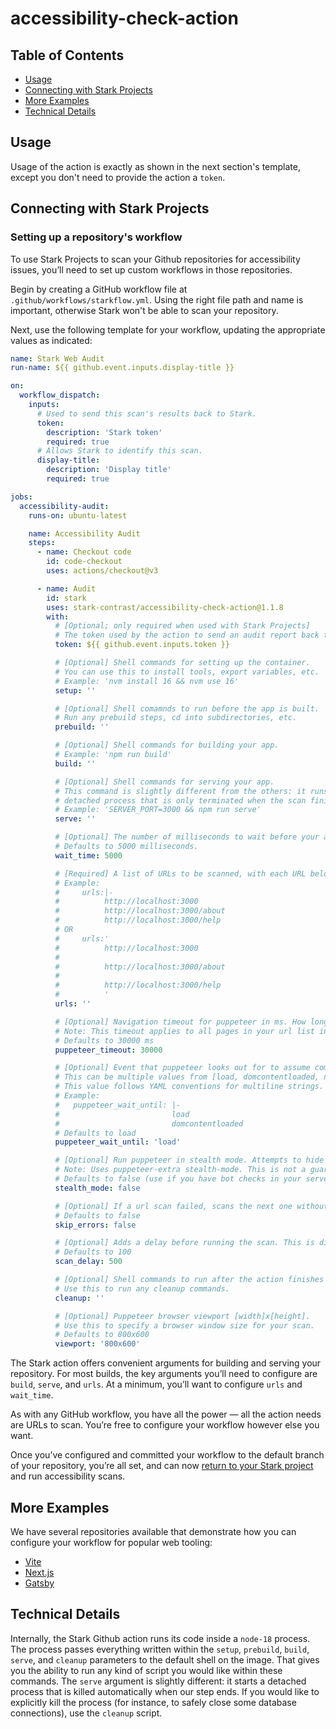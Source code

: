 # accessibility-check-action

## Table of Contents

- [Usage](#usage)
- [Connecting with Stark Projects](#connecting-with-stark-projects)
- [More Examples](#more-examples)
- [Technical Details](#technical-details)

## Usage

Usage of the action is exactly as shown in the next section's template, except you don't need to provide the action a `token`.

## Connecting with Stark Projects

### Setting up a repository's workflow

To use Stark Projects to scan your Github repositories for accessibility issues, you’ll need to set up custom workflows in those repositories.

Begin by creating a GitHub workflow file at `.github/workflows/starkflow.yml`. Using the right file path and name is important, otherwise Stark won't be able to scan your repository.

Next, use the following template for your workflow, updating the appropriate values as indicated:

```yml
name: Stark Web Audit
run-name: ${{ github.event.inputs.display-title }}

on:
  workflow_dispatch:
    inputs:
      # Used to send this scan's results back to Stark.
      token:
        description: 'Stark token'
        required: true
      # Allows Stark to identify this scan.
      display-title:
        description: 'Display title'
        required: true

jobs:
  accessibility-audit:
    runs-on: ubuntu-latest

    name: Accessibility Audit
    steps:
      - name: Checkout code
        id: code-checkout
        uses: actions/checkout@v3

      - name: Audit
        id: stark
        uses: stark-contrast/accessibility-check-action@1.1.8
        with:
          # [Optional; only required when used with Stark Projects]
          # The token used by the action to send an audit report back to Stark.
          token: ${{ github.event.inputs.token }}

          # [Optional] Shell commands for setting up the container.
          # You can use this to install tools, export variables, etc.
          # Example: 'nvm install 16 && nvm use 16'
          setup: ''

          # [Optional] Shell comamnds to run before the app is built.
          # Run any prebuild steps, cd into subdirectories, etc.
          prebuild: ''

          # [Optional] Shell commands for building your app.
          # Example: 'npm run build'
          build: ''

          # [Optional] Shell commands for serving your app.
          # This command is slightly different from the others: it runs in a long-lived,
          # detached process that is only terminated when the scan finishes and our action stops.
          # Example: 'SERVER_PORT=3000 && npm run serve'
          serve: ''

          # [Optional] The number of milliseconds to wait before your app is ready.
          # Defaults to 5000 milliseconds.
          wait_time: 5000

          # [Required] A list of URLs to be scanned, with each URL belonging to its own line. This value follows YAML conventions for multiline strings.
          # Example:
          #     urls:|-
          #          http://localhost:3000
          #          http://localhost:3000/about
          #          http://localhost:3000/help
          # OR
          #     urls:'
          #          http://localhost:3000
          #
          #          http://localhost:3000/about
          #
          #          http://localhost:3000/help
          #          '
          urls: ''

          # [Optional] Navigation timeout for puppeteer in ms. How long should puppeteer wait till it checks page load (wait until event) is complete.
          # Note: This timeout applies to all pages in your url list individually
          # Defaults to 30000 ms
          puppeteer_timeout: 30000

          # [Optional] Event that puppeteer looks out for to assume completed navigation to a given page. In case of multiple values, navigation is considered to be successful after all events have been fired
          # This can be multiple values from [load, domcontentloaded, networkidle0, networkidle2], with each value belonging to its own line.
          # This value follows YAML conventions for multiline strings.
          # Example:
          #   puppeteer_wait_until: |-
          #                         load
          #                         domcontentloaded
          # Defaults to load
          puppeteer_wait_until: 'load'

          # [Optional] Run puppeteer in stealth mode. Attempts to hide puppeteer from your server. Won't be necessary for localhost
          # Note: Uses puppeteer-extra stealth-mode. This is not a guaranteed way to hide usage of automated software to control browsers.
          # Defaults to false (use if you have bot checks in your server code)
          stealth_mode: false

          # [Optional] If a url scan failed, scans the next one without failing the action.
          # Defaults to false
          skip_errors: false

          # [Optional] Adds a delay before running the scan. This is different from the timeout and delay in the sense that this delay occurs after the page is navigated to.
          # Defaults to 100
          scan_delay: 500

          # [Optional] Shell commands to run after the action finishes a scan.
          # Use this to run any cleanup commands.
          cleanup: ''

          # [Optional] Puppeteer browser viewport [width]x[height].
          # Use this to specify a browser window size for your scan.
          # Defaults to 800x600
          viewport: '800x600'
```

The Stark action offers convenient arguments for building and serving your repository. For most builds, the key arguments you’ll need to configure are `build`, `serve`, and `urls`. At a minimum, you’ll want to configure `urls` and `wait_time`.

As with any GitHub workflow, you have all the power — all the action needs are URLs to scan. You’re free to configure your workflow however else you want.

Once you’ve configured and committed your workflow to the default branch of your repository, you’re all set, and can now [return to your Stark project](https://account.getstark.co/projects) and run accessibility scans.

## More Examples

We have several repositories available that demonstrate how you can configure your workflow for popular web tooling:

- [Vite](https://github.com/stark-projects-demos/vite-demo)
- [Next.js](https://github.com/stark-projects-demos/nextjs-demo)
- [Gatsby](https://github.com/stark-projects-demos/gatsby-demo)

## Technical Details

Internally, the Stark Github action runs its code inside a `node-18` process. The process passes everything written within the `setup`, `prebuild`, `build`, `serve`, and `cleanup` parameters to the default shell on the image. That gives you the ability to run any kind of script you would like within these commands. The `serve` argument is slightly different: it starts a detached process that is killed automatically when our step ends. If you would like to explicitly kill the process (for instance, to safely close some database connections), use the `cleanup` script.
